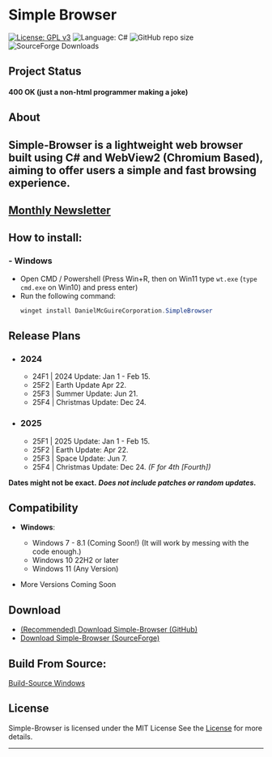 # Simple Browser
[![License: GPL v3](https://img.shields.io/github/license/DanielLMcGuire/Simple-Browser?style=flat-square)](https://www.gnu.org/licenses/old-licenses/gpl-3.0) ![Language: C#](https://img.shields.io/badge/language-C%23-178600?style=flat-square) ![GitHub repo size](https://img.shields.io/github/repo-size/DanielLMcGuire/Simple-Browser?style=flat-square) ![SourceForge Downloads](https://img.shields.io/sourceforge/dm/simple-browser?style=flat-square)
## Project Status
#### 400 **OK** (just a non-html programmer making a joke)
## About

Simple-Browser is a lightweight web browser built using C# and WebView2 (Chromium Based), aiming to offer users a simple and fast browsing experience.
----------------------------------------------------------------------
## [Monthly Newsletter](https://github.com/DanielLMcGuire/Simple-Browser/blob/main/docs/Monthly%20Updates.md)
## How to install:
### - Windows
  - Open CMD / Powershell (Press Win+R, then on Win11 type ```wt.exe``` (```type cmd.exe``` on Win10) and press enter)
  - Run the following command:
    ```PowerShell
    winget install DanielMcGuireCorporation.SimpleBrowser
    ```
## Release Plans
- ### 2024
  - 24F1 | 2024 Update: Jan 1 - Feb 15.   
  - 25F2 | Earth Update Apr 22.
  - 25F3 | Summer Update: Jun 21.
  - 25F4 | Christmas Update: Dec 24.
- ### 2025
  - 25F1 | 2025 Update: Jan 1 - Feb 15.
  - 25F2 | Earth Update: Apr 22.
  - 25F3 | Space Update: Jun 7.
  - 25F4 | Christmas Update: Dec 24.
 *(F for 4th [Fourth])*

**Dates might not be exact.**
***Does not include patches or random updates.***

## Compatibility
- **Windows**:
  - Windows 7 - 8.1 (Coming Soon!) (It will work by messing with the code enough.)
  - Windows 10 22H2 or later
  - Windows 11 (Any Version)

- More Versions Coming Soon

## Download
- [(Recommended) Download Simple-Browser (GitHub)](https://github.com/DanielLMcGuire/Simple-Browser/releases/latest)
- [Download Simple-Browser (SourceForge)](https://sourceforge.net/projects/simple-browser/files/latest/download)

## Build From Source:
[Build-Source Windows](https://github.com/DanielLMcGuire/Simple-Browser/tree/main/scripts/windows_build)

## License
Simple-Browser is licensed under the MIT License See the [License]([https://github.com/DanielLMcGuire/Simple-Browser?tab=License-1-ov-file](https://github.com/DanielLMcGuire/Simple-Browser?tab=MIT-1-ov-file)https://github.com/DanielLMcGuire/Simple-Browser?tab=MIT-1-ov-file) for more details.

---
